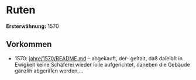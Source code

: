 # Ruten

**Ersterwähnung:** 1570

## Vorkommen
- 1570: [jahre/1570/README.md](../jahre/1570/README.md) – abgekauft, der-
geſtalt, daß daſelbſt in Ewigkeit keine Schäferei wieder
ſolle aufgerichtet, daneben die Gebäude gänzlih abgeriſſen
werden,...
